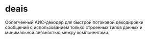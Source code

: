 # deais
Облегченный АИС-декодер для быстрой потоковой декодировки сообщений с использованием только строенных типов данных и минимальной связностью между компонентами.
